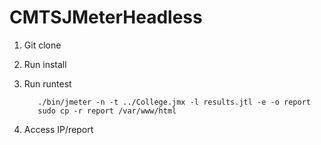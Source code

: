 # CMTSJMeterHeadless

1. Git clone
2. Run install
3. Run runtest
   ```
      ./bin/jmeter -n -t ../College.jmx -l results.jtl -e -o report
      sudo cp -r report /var/www/html
   ```

5. Access IP/report
